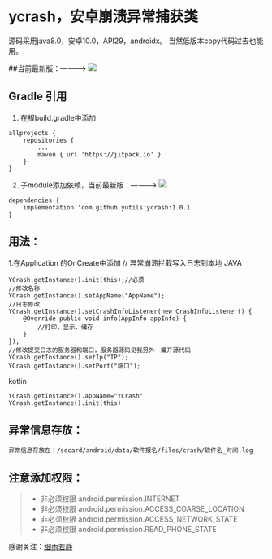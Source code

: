 # ycrash，安卓崩溃异常捕获类
源码采用java8.0，安卓10.0，API29，androidx。
当然低版本copy代码过去也能用。

##当前最新版：————> [![](https://jitpack.io/v/yutils/ycrash.svg)](https://jitpack.io/#yutils/ycrash)

## Gradle 引用
1. 在根build.gradle中添加
```
allprojects {
    repositories {
        ...
        maven { url 'https://jitpack.io' }
    }
}
```

2. 子module添加依赖，当前最新版：————> [![](https://jitpack.io/v/yutils/ycrash.svg)](https://jitpack.io/#yutils/ycrash)

```
dependencies {
    implementation 'com.github.yutils:ycrash:1.0.1'
}
```

##  用法：
  1.在Application 的OnCreate中添加 // 异常崩溃拦截写入日志到本地
  JAVA
```
YCrash.getInstance().init(this);//必须
//修改名称
YCrash.getInstance().setAppName("AppName");
//日志修改
YCrash.getInstance().setCrashInfoListener(new CrashInfoListener() {
    @Override public void info(AppInfo appInfo) {
        //打印，显示，储存
    }
});
//修改提交日志的服务器和端口，服务器源码见我另外一篇开源代码
YCrash.getInstance().setIp("IP");
YCrash.getInstance().setPort("端口");
```
  kotlin
```
YCrash.getInstance().appName="YCrash"
YCrash.getInstance().init(this)
```

## 异常信息存放：
    异常信息存放在：/sdcard/android/data/软件报名/files/crash/软件名_时间.log

## 注意添加权限：
> * 非必须权限  android.permission.INTERNET
> * 非必须权限 android.permission.ACCESS_COARSE_LOCATION
> * 非必须权限 android.permission.ACCESS_NETWORK_STATE
> * 非必须权限 android.permission.READ_PHONE_STATE

感谢关注：[细雨若静](https://weibo.com/32005200)